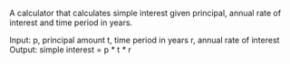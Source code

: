 A calculator that calculates simple interest given principal, annual rate of interest and time period in years.

Input: 
  p, principal amount
  t, time period in years
  r, annual rate of interest
Output:
  simple interest = p * t * r
  
